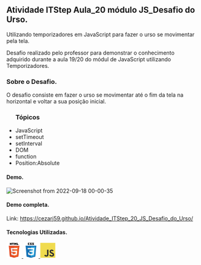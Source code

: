 <h2>Atividade ITStep Aula_20 módulo JS_Desafio do Urso.</h2>
<p>Utilizando temporizadores em JavaScript para fazer o urso se movimentar pela tela.</p>
<p>Desafio realizado pelo professor para demonstrar o conhecimento adquirido durante a aula 19/20 do módul de JavaScript utilizando Temporizadores.</p>

<h3>Sobre o Desafio.</h3>
<p>O desafio consiste em fazer o urso se movimentar até o fim da tela na horizontal e voltar a sua posição inicial.</p>


<ul><h3>Tópicos</h3>
<li>JavaScript</li>
<li>setTimeout</li>
<li>setInterval</li>
<li>DOM</li>
<li>function</li>
<li>Position:Absolute</li>
</ul>

<h4>Demo.</h4>

![Screenshot from 2022-09-18 00-00-35](https://user-images.githubusercontent.com/78119622/190883732-8721cd4e-7b17-46dd-8e20-19c9dabd0061.png)

<h4>Demo completa.</h4>

Link: https://cezarj59.github.io/Atividade_ITStep_20_JS_Desafio_do_Urso/

<h4>Tecnologias Utilizadas.</h4>
 
<p align="left">
<a href="https://www.w3.org/html/" target="_blank" rel="noreferrer"> <img src="https://raw.githubusercontent.com/devicons/devicon/master/icons/html5/html5-original-wordmark.svg" alt="html5" width="40" height="40"/> </a> <a href="https://www.w3schools.com/css/" target="_blank" rel="noreferrer"> <img src="https://raw.githubusercontent.com/devicons/devicon/master/icons/css3/css3-original-wordmark.svg" alt="css3" width="40" height="40"/> </a><a href="https://developer.mozilla.org/en-US/docs/Web/JavaScript" target="_blank" rel="noreferrer"> <img src="https://raw.githubusercontent.com/devicons/devicon/master/icons/javascript/javascript-original.svg" alt="javascript" width="40" height="40"/> </a></p> 
